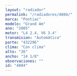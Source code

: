 ```yaml
---
layout: "radiador"
permalink: "/radiadores/4804/"
marca: "Pontiac"
modelo: "Grand Am"
ano: "2005"
motor: "L4 2.4, V6 3.4"
transmision: "Automática"
parte: "432296"
clima: "Con clima"
alto: "26"
ancho: "14 1/8"
observaciones: ""
id: "4804"
---
```


